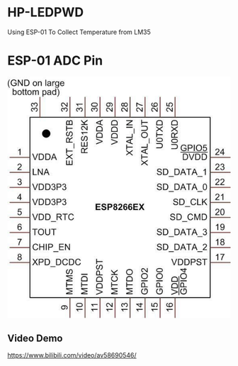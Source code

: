 # HP-LEDPWD
Using ESP-01 To Collect Temperature from LM35

# ESP-01 ADC Pin
![Diagram](https://raw.githubusercontent.com/magicbear/HP-LM35/master/esp01.jpg)

## Video Demo
https://www.bilibili.com/video/av58690546/

